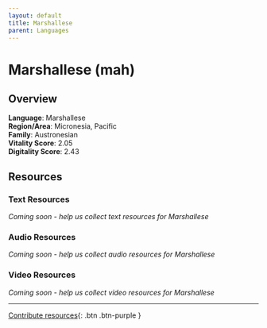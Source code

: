 ```yaml
---
layout: default
title: Marshallese
parent: Languages
---
```


# Marshallese (mah)

## Overview

**Language**: Marshallese  
**Region/Area**: Micronesia, Pacific  
**Family**: Austronesian  
**Vitality Score**: 2.05  
**Digitality Score**: 2.43  

## Resources

### Text Resources
*Coming soon - help us collect text resources for Marshallese*

### Audio Resources
*Coming soon - help us collect audio resources for Marshallese*

### Video Resources
*Coming soon - help us collect video resources for Marshallese*

---

[Contribute resources](https://fairtrain.github.io/){: .btn .btn-purple }
